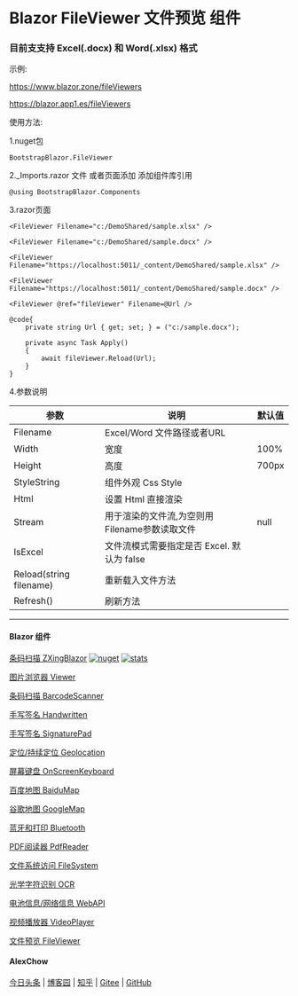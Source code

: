 # Blazor FileViewer 文件预览 组件  

### 目前支支持 Excel(.docx) 和 Word(.xlsx) 格式

示例:

https://www.blazor.zone/fileViewers

https://blazor.app1.es/fileViewers

使用方法:

1.nuget包

```BootstrapBlazor.FileViewer```

2._Imports.razor 文件 或者页面添加 添加组件库引用

```@using BootstrapBlazor.Components```


3.razor页面
```
<FileViewer Filename="c:/DemoShared/sample.xlsx" />

<FileViewer Filename="c:/DemoShared/sample.docx" />

<FileViewer Filename="https://localhost:5011/_content/DemoShared/sample.xlsx" />

<FileViewer Filename="https://localhost:5011/_content/DemoShared/sample.docx" />

<FileViewer @ref="fileViewer" Filename=@Url />

@code{
    private string Url { get; set; } = ("c:/sample.docx");

    private async Task Apply()
    {
        await fileViewer.Reload(Url);
    }
}
```

4.参数说明

|  参数   | 说明  | 默认值  | 
|  ----  | ----  | ----  | 
| Filename  | Excel/Word 文件路径或者URL |  | 
| Width  | 宽度 | 100% | 
| Height  | 高度 | 700px | 
| StyleString  | 组件外观 Css Style |  | 
| Html  | 设置 Html 直接渲染  |  | 
| Stream  | 用于渲染的文件流,为空则用Filename参数读取文件 | null | 
| IsExcel  | 文件流模式需要指定是否 Excel. 默认为 false |  | 
| Reload(string filename) | 重新载入文件方法 | |
| Refresh() | 刷新方法 | |


---
#### Blazor 组件

[条码扫描 ZXingBlazor](https://www.nuget.org/packages/ZXingBlazor#readme-body-tab)
[![nuget](https://img.shields.io/nuget/v/ZXingBlazor.svg?style=flat-square)](https://www.nuget.org/packages/ZXingBlazor) 
[![stats](https://img.shields.io/nuget/dt/ZXingBlazor.svg?style=flat-square)](https://www.nuget.org/stats/packages/ZXingBlazor?groupby=Version)

[图片浏览器 Viewer](https://www.nuget.org/packages/BootstrapBlazor.Viewer#readme-body-tab)
  
[条码扫描 BarcodeScanner](Densen.Component.Blazor/BarcodeScanner.md)
   
[手写签名 Handwritten](Densen.Component.Blazor/Handwritten.md)

[手写签名 SignaturePad](https://www.nuget.org/packages/BootstrapBlazor.SignaturePad#readme-body-tab)

[定位/持续定位 Geolocation](https://www.nuget.org/packages/BootstrapBlazor.Geolocation#readme-body-tab)

[屏幕键盘 OnScreenKeyboard](https://www.nuget.org/packages/BootstrapBlazor.OnScreenKeyboard#readme-body-tab)

[百度地图 BaiduMap](https://www.nuget.org/packages/BootstrapBlazor.BaiduMap#readme-body-tab)

[谷歌地图 GoogleMap](https://www.nuget.org/packages/BootstrapBlazor.Maps#readme-body-tab)

[蓝牙和打印 Bluetooth](https://www.nuget.org/packages/BootstrapBlazor.Bluetooth#readme-body-tab)

[PDF阅读器 PdfReader](https://www.nuget.org/packages/BootstrapBlazor.PdfReader#readme-body-tab)

[文件系统访问 FileSystem](https://www.nuget.org/packages/BootstrapBlazor.FileSystem#readme-body-tab)

[光学字符识别 OCR](https://www.nuget.org/packages/BootstrapBlazor.OCR#readme-body-tab)

[电池信息/网络信息 WebAPI](https://www.nuget.org/packages/BootstrapBlazor.WebAPI#readme-body-tab)

[视频播放器 VideoPlayer](https://www.nuget.org/packages/BootstrapBlazor.VideoPlayer#readme-body-tab)

[文件预览 FileViewer](https://www.nuget.org/packages/BootstrapBlazor.FileViewer#readme-body-tab)

#### AlexChow

[今日头条](https://www.toutiao.com/c/user/token/MS4wLjABAAAAGMBzlmgJx0rytwH08AEEY8F0wIVXB2soJXXdUP3ohAE/?) | [博客园](https://www.cnblogs.com/densen2014) | [知乎](https://www.zhihu.com/people/alex-chow-54) | [Gitee](https://gitee.com/densen2014) | [GitHub](https://github.com/densen2014)

